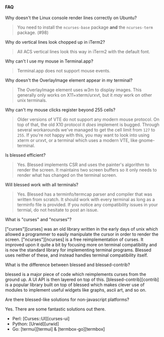 
#### FAQ


Why doesn't the Linux console render lines correctly on Ubuntu?

> You need to install the `ncurses-base` package __and__ the `ncurses-term`
    package. (#98)

Why do vertical lines look chopped up in iTerm2?

> All ACS vertical lines look this way in iTerm2 with the default font.

Why can't I use my mouse in Terminal.app?

> Terminal.app does not support mouse events.

Why doesn't the OverlayImage element appear in my terminal?

> The OverlayImage element uses w3m to display images. This generally only
    works on X11+xterm/urxvt, but it _may_ work on other unix terminals.

Why can't my mouse clicks register beyond 255 cells?

> Older versions of VTE do not support any modern mouse protocol. On top of
    that, the old X10 protocol it _does_ implement is bugged. Through several
    workarounds we've managed to get the cell limit from `127` to `255`. If
    you're not happy with this, you may want to look into using xterm or urxvt,
    or a terminal which uses a modern VTE, like gnome-terminal.

Is blessed efficient?

> Yes. Blessed implements CSR and uses the painter's algorithm to render the
    screen. It maintains two screen buffers so it only needs to render what
    has changed on the terminal screen.

Will blessed work with all terminals?

> Yes. Blessed has a terminfo/termcap parser and compiler that was written
    from scratch. It should work with every terminal as long as a terminfo
    file is provided. If you notice any compatibility issues in your termial,
    do not hesitate to post an issue.

What is "curses" and "ncurses"?

 ["curses"][curses] was an old library written in the early days of unix
    which allowed a programmer to easily manipulate the cursor in order to
    render the screen. ["ncurses"][ncurses] is a free reimplementation of
    curses. It improved upon it quite a bit by focusing more on terminal
    compatibility and is now the standard library for implementing terminal
    programs. Blessed uses neither of these, and instead handles terminal
    compatibility itself.

What is the difference between blessed and blessed-contrib?

 blessed is a major piece of code which reimplements curses from the ground
    up. A UI API is then layered on top of this. [blessed-contrib][contrib] is
    a popular library built on top of blessed which makes clever use of modules
    to implement useful widgets like graphs, ascii art, and so on.

Are there blessed-like solutions for non-javascript platforms?

 Yes. There are some fantastic solutions out there.
 
- Perl: [Curses::UI][curses-ui]
- Python: [Urwid][urwid]
- Go: [termui][termui] & [termbox-go][termbox]



